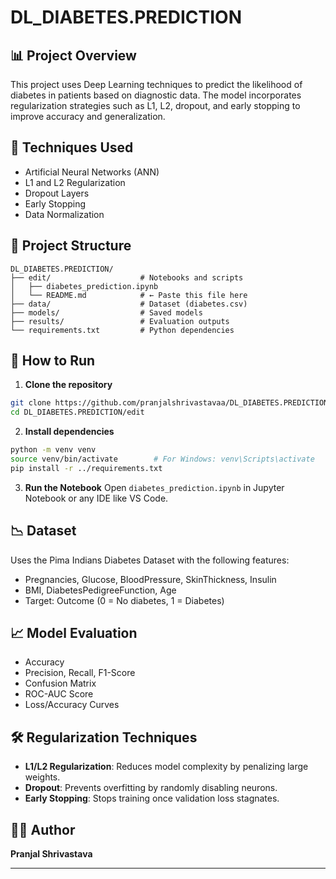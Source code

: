 # DL_DIABETES.PREDICTION

## 📊 Project Overview
This project uses Deep Learning techniques to predict the likelihood of diabetes in patients based on diagnostic data. The model incorporates regularization strategies such as L1, L2, dropout, and early stopping to improve accuracy and generalization.

## 🧠 Techniques Used
- Artificial Neural Networks (ANN)
- L1 and L2 Regularization
- Dropout Layers
- Early Stopping
- Data Normalization

## 📁 Project Structure
```
DL_DIABETES.PREDICTION/
├── edit/                    # Notebooks and scripts
│   ├── diabetes_prediction.ipynb
│   └── README.md            # ← Paste this file here
├── data/                    # Dataset (diabetes.csv)
├── models/                  # Saved models
├── results/                 # Evaluation outputs
└── requirements.txt         # Python dependencies
```

## 🚀 How to Run
1. **Clone the repository**
```bash
git clone https://github.com/pranjalshrivastavaa/DL_DIABETES.PREDICTION.git
cd DL_DIABETES.PREDICTION/edit
```

2. **Install dependencies**
```bash
python -m venv venv
source venv/bin/activate        # For Windows: venv\Scripts\activate
pip install -r ../requirements.txt
```

3. **Run the Notebook**
Open `diabetes_prediction.ipynb` in Jupyter Notebook or any IDE like VS Code.

## 📉 Dataset
Uses the Pima Indians Diabetes Dataset with the following features:
- Pregnancies, Glucose, BloodPressure, SkinThickness, Insulin
- BMI, DiabetesPedigreeFunction, Age
- Target: Outcome (0 = No diabetes, 1 = Diabetes)

## 📈 Model Evaluation
- Accuracy
- Precision, Recall, F1-Score
- Confusion Matrix
- ROC-AUC Score
- Loss/Accuracy Curves

## 🛠 Regularization Techniques
- **L1/L2 Regularization**: Reduces model complexity by penalizing large weights.
- **Dropout**: Prevents overfitting by randomly disabling neurons.
- **Early Stopping**: Stops training once validation loss stagnates.

## 👩‍🔬 Author
**Pranjal Shrivastava**  

---
